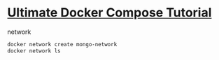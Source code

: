 # [Ultimate Docker Compose Tutorial](https://www.youtube.com/watch?v=SXwC9fSwct8)

network
```sh
docker network create mongo-network
docker network ls
```

